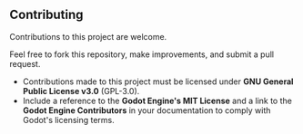 ## Contributing

Contributions to this project are welcome.

Feel free to fork this repository, make improvements, and submit a pull request.
- Contributions made to this project must be licensed under **GNU General Public License v3.0** (GPL-3.0).
- Include a reference to the **Godot Engine's MIT License** and a link to the **Godot Engine Contributors** in your documentation to comply with Godot's licensing terms.
